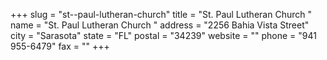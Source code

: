 +++
slug = "st--paul-lutheran-church"
title = "St. Paul Lutheran Church "
name = "St. Paul Lutheran Church "
address = "2256 Bahia Vista Street"
city = "Sarasota"
state = "FL"
postal = "34239"
website = ""
phone = "941 955-6479"
fax = ""
+++
